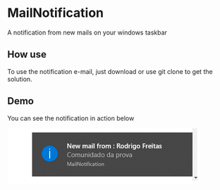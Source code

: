 # MailNotification
A notification from new mails on your windows taskbar


## How use

To use the notification e-mail, just download or use git clone to get the solution.

## Demo

You can see the notification in action below

![Demo Image](https://github.com/Rodsafreitas/MailNotification/blob/master/images/notification.png?raw=true)
